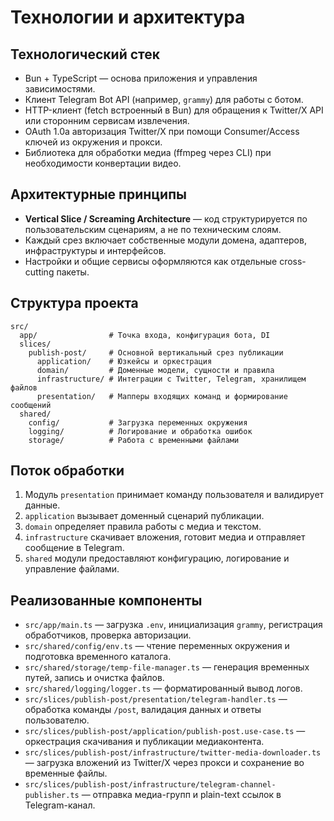 # Технологии и архитектура

## Технологический стек
- Bun + TypeScript — основа приложения и управления зависимостями.
- Клиент Telegram Bot API (например, `grammy`) для работы с ботом.
- HTTP-клиент (fetch встроенный в Bun) для обращения к Twitter/X API или сторонним сервисам извлечения.
- OAuth 1.0a авторизация Twitter/X при помощи Consumer/Access ключей из окружения и прокси.
- Библиотека для обработки медиа (ffmpeg через CLI) при необходимости конвертации видео.

## Архитектурные принципы
- **Vertical Slice / Screaming Architecture** — код структурируется по пользовательским сценариям, а не по техническим слоям.
- Каждый срез включает собственные модули домена, адаптеров, инфраструктуры и интерфейсов.
- Настройки и общие сервисы оформляются как отдельные cross-cutting пакеты.

## Структура проекта
```
src/
  app/                # Точка входа, конфигурация бота, DI
  slices/
    publish-post/     # Основной вертикальный срез публикации
      application/    # Юзкейсы и оркестрация
      domain/         # Доменные модели, сущности и правила
      infrastructure/ # Интеграции с Twitter, Telegram, хранилищем файлов
      presentation/   # Мапперы входящих команд и формирование сообщений
  shared/
    config/           # Загрузка переменных окружения
    logging/          # Логирование и обработка ошибок
    storage/          # Работа с временными файлами
```

## Поток обработки
1. Модуль `presentation` принимает команду пользователя и валидирует данные.
2. `application` вызывает доменный сценарий публикации.
3. `domain` определяет правила работы с медиа и текстом.
4. `infrastructure` скачивает вложения, готовит медиа и отправляет сообщение в Telegram.
5. `shared` модули предоставляют конфигурацию, логирование и управление файлами.

## Реализованные компоненты
- `src/app/main.ts` — загрузка `.env`, инициализация `grammy`, регистрация обработчиков, проверка авторизации.
- `src/shared/config/env.ts` — чтение переменных окружения и подготовка временного каталога.
- `src/shared/storage/temp-file-manager.ts` — генерация временных путей, запись и очистка файлов.
- `src/shared/logging/logger.ts` — форматированный вывод логов.
- `src/slices/publish-post/presentation/telegram-handler.ts` — обработка команды `/post`, валидация данных и ответы пользователю.
- `src/slices/publish-post/application/publish-post.use-case.ts` — оркестрация скачивания и публикации медиаконтента.
- `src/slices/publish-post/infrastructure/twitter-media-downloader.ts` — загрузка вложений из Twitter/X через прокси и сохранение во временные файлы.
- `src/slices/publish-post/infrastructure/telegram-channel-publisher.ts` — отправка медиа-групп и plain-text ссылок в Telegram-канал.
